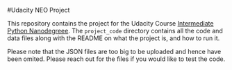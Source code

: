 #Udacity NEO Project

This repository contains the project for the Udacity Course [Intermediate Python Nanodegreee](https://www.udacity.com/course/intermediate-python-nanodegree--nd303).
The `project_code` directory contains all the code and data files along with the README on what the project is, and how to run it.


Please note that the JSON files are too big to be uploaded and hence have been omited. Please reach out for the files if you would like to test the code.